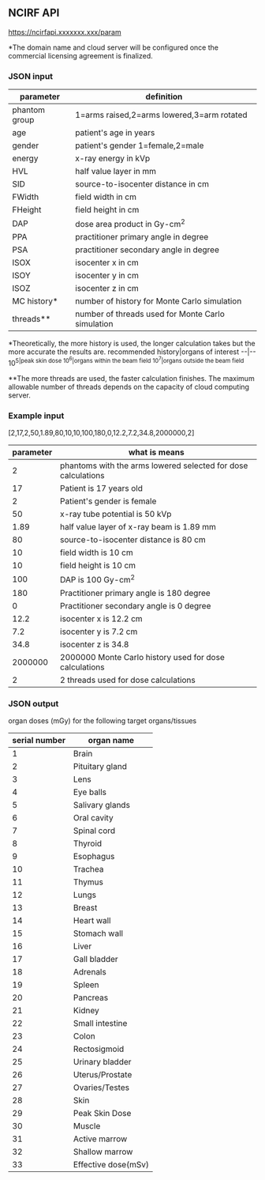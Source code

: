 ## NCIRF API
https://ncirfapi.xxxxxxx.xxx/param

*The domain name and cloud server will be configured once the commercial licensing agreement is finalized.

### JSON input

parameter|definition
--|--
|phantom group|1=arms raised,2=arms lowered,3=arm rotated|
|age|patient's age in years|
|gender|patient's gender 1=female,2=male|
|energy|x-ray energy in kVp|
|HVL|half value layer in mm|
|SID|source-to-isocenter distance in cm|
|FWidth|field width in cm|
|FHeight|field height in cm|
|DAP|dose area product in Gy-cm<sup>2</sup>|
|PPA|practitioner primary angle in degree|
|PSA|practitioner secondary angle in degree|
|ISOX|isocenter x in cm|
|ISOY|isocenter y in cm|
|ISOZ|isocenter z in cm|
|MC history*|number of history for Monte Carlo simulation|
|threads**|number of threads used for Monte Carlo simulation|

*Theoretically, the more history is used, the longer calculation takes but the more accurate the results are.
recommended history|organs of interest
--|--
10<sup>5</sub>|peak skin dose
10<sup>6</sup>|organs within the beam field
10<sup>7</sup>|organs outside the beam field

**The more threads are used, the faster calculation finishes. The maximum allowable number of threads depends on the capacity of cloud computing server.

### Example input
[2,17,2,50,1.89,80,10,10,100,180,0,12.2,7.2,34.8,2000000,2]

parameter|what is means
--|--
|2|phantoms with the arms lowered selected for dose calculations|
|17|Patient is 17 years old|
|2|Patient's gender is female|
|50|x-ray tube potential is 50 kVp|
|1.89|half value layer of x-ray beam is 1.89 mm|
|80|source-to-isocenter distance is 80 cm|
|10|field width is 10 cm|
|10|field height is 10 cm|
|100|DAP is 100 Gy-cm<sup>2</sup>|
|180|Practitioner primary angle is 180 degree|
|0|Practitioner secondary angle is 0 degree|
|12.2|isocenter x is 12.2 cm|
|7.2|isocenter y is 7.2 cm|
|34.8|isocenter z is 34.8|
|2000000|2000000 Monte Carlo history used for dose calculations|
|2|2 threads used for dose calculations|

### JSON output
organ doses (mGy) for the following target organs/tissues

serial number|organ name
--|--
|1|Brain|
|2|Pituitary gland|
|3|Lens|
|4|Eye balls|
|5|Salivary glands|
|6|Oral cavity|
|7|Spinal cord|
|8|Thyroid|
|9|Esophagus|
|10|Trachea|
|11|Thymus|
|12|Lungs|
|13|Breast|
|14|Heart wall|
|15|Stomach wall|
|16|Liver|
|17|Gall bladder|
|18|Adrenals|
|19|Spleen|
|20|Pancreas|
|21|Kidney|
|22|Small intestine|
|23|Colon|
|24|Rectosigmoid|
|25|Urinary bladder|
|26|Uterus/Prostate|
|27|Ovaries/Testes|
|28|Skin|
|29|Peak Skin Dose|
|30|Muscle|
|31|Active marrow|
|32|Shallow marrow|
|33|Effective dose(mSv)|
